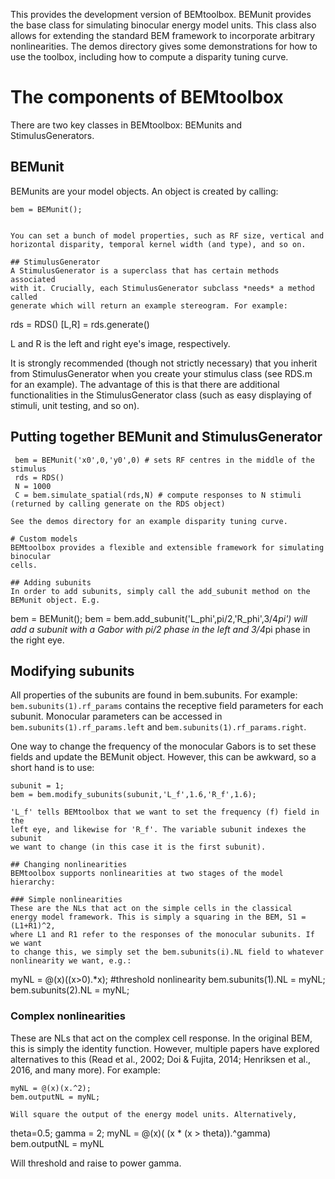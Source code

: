 This provides the development version of BEMtoolbox. BEMunit provides the
base class for simulating binocular energy model units. This class also 
allows for extending the standard BEM framework to incorporate arbitrary
nonlinearities. The demos directory gives some demonstrations for how
to use the toolbox, including how to compute a disparity tuning curve.

# The components of BEMtoolbox
There are two key classes in BEMtoolbox: BEMunits and StimulusGenerators.

## BEMunit
BEMunits are your model objects. An object is created by calling:
```
bem = BEMunit();


You can set a bunch of model properties, such as RF size, vertical and
horizontal disparity, temporal kernel width (and type), and so on.

## StimulusGenerator
A StimulusGenerator is a superclass that has certain methods associated
with it. Crucially, each StimulusGenerator subclass *needs* a method called
generate which will return an example stereogram. For example:
```
rds = RDS()
[L,R] = rds.generate()

L and R is the left and right eye's image, respectively. 

It is strongly recommended (though not strictly necessary) that you inherit 
from StimulusGenerator when you create your stimulus class (see RDS.m for an 
example). The advantage of this is that there are additional functionalities 
in the StimulusGenerator class (such as easy displaying of stimuli, unit 
testing, and so on).

## Putting together BEMunit and StimulusGenerator
```
 bem = BEMunit('x0',0,'y0',0) # sets RF centres in the middle of the stimulus
 rds = RDS()
 N = 1000
 C = bem.simulate_spatial(rds,N) # compute responses to N stimuli (returned by calling generate on the RDS object)

See the demos directory for an example disparity tuning curve.

# Custom models
BEMtoolbox provides a flexible and extensible framework for simulating binocular
cells.

## Adding subunits
In order to add subunits, simply call the add_subunit method on the BEMunit object. E.g.
```
 bem = BEMunit();
 bem = bem.add_subunit('L_phi',pi/2,'R_phi',3/4*pi')
will add a subunit with a Gabor with pi/2 phase in the left and 3/4*pi phase 
in the right eye.

## Modifying subunits
All properties of the subunits are found in bem.subunits.
For example:
`bem.subunits(1).rf_params` contains the receptive field parameters for each subunit. Monocular parameters can be accessed in `bem.subunits(1).rf_params.left` and `bem.subunits(1).rf_params.right`.

One way to change the frequency of the monocular Gabors is to set these fields
and update the BEMunit object. However, this can be awkward, so a short hand
is to use:
```
subunit = 1;
bem = bem.modify_subunits(subunit,'L_f',1.6,'R_f',1.6);

'L_f' tells BEMtoolbox that we want to set the frequency (f) field in the 
left eye, and likewise for 'R_f'. The variable subunit indexes the subunit
we want to change (in this case it is the first subunit). 

## Changing nonlinearities
BEMtoolbox supports nonlinearities at two stages of the model hierarchy:

### Simple nonlinearities 
These are the NLs that act on the simple cells in the classical
energy model framework. This is simply a squaring in the BEM, S1 = (L1+R1)^2,
where L1 and R1 refer to the responses of the monocular subunits. If we want
to change this, we simply set the bem.subunits(i).NL field to whatever
nonlinearity we want, e.g.:
```
myNL = @(x)((x>0).*x); #threshold nonlinearity
bem.subunits(1).NL = myNL;
bem.subunits(2).NL = myNL;

### Complex nonlinearities
These are NLs that act on the complex cell response. In the original BEM, 
this is simply the identity function. However, multiple papers have explored
alternatives to this (Read et al., 2002; Doi & Fujita, 2014; 
Henriksen et al., 2016, and many more). For example:
```
myNL = @(x)(x.^2);
bem.outputNL = myNL;

Will square the output of the energy model units. Alternatively,
```
theta=0.5;
gamma = 2;
myNL = @(x)( (x * (x > theta)).^gamma)
bem.outputNL = myNL

Will threshold and raise to power gamma.